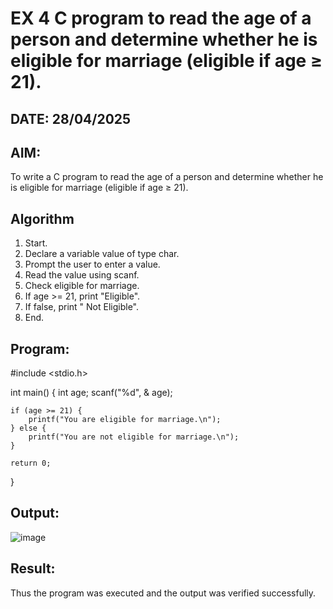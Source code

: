 # EX 4 C program to read the age of a person and determine whether he is eligible for marriage (eligible if age ≥ 21).
## DATE: 28/04/2025
## AIM:
To write a C program to read the age of a person and determine whether he is eligible for marriage (eligible if age ≥ 21).

## Algorithm
1. Start.
2. Declare a variable value of type char.
3. Prompt the user to enter a value.
4. Read the value using scanf.
5. Check eligible for marriage.
6. If age >= 21, print "Eligible".
7. If false, print " Not Eligible".
8. End.

## Program:
#include <stdio.h>

int main() {
    int age;
    scanf("%d", & age);

    if (age >= 21) {
        printf("You are eligible for marriage.\n");
    } else {
        printf("You are not eligible for marriage.\n");
    }

    return 0;
}

## Output:

![image](https://github.com/user-attachments/assets/45d00046-d00f-4a35-9d7f-d27c5c311f9c)



## Result:
Thus the program was executed and the output was verified successfully.
